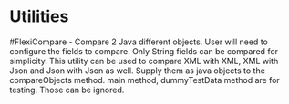 # Utilities

#FlexiCompare - Compare 2 Java different objects. User will need to configure the fields to compare. Only String fields can be compared for simplicity. This utility can be used to compare XML with XML, XML with Json and Json with Json as well. Supply them as java objects to the compareObjects method.
main method, dummyTestData method are for testing. Those can be ignored.
